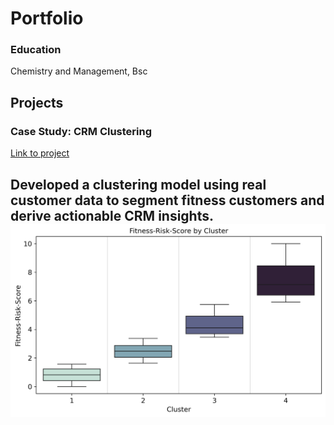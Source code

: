 # Portfolio
### Education
Chemistry and Management, Bsc
  
## Projects
### Case Study: CRM Clustering
[Link to project](https://github.com/moritz-podiebrad/CRM%20Clustering)

Developed a clustering model using real customer data to segment
fitness customers and derive actionable CRM insights.
![Mein Bild](assets/img/FRS_boxplot.png)
---
